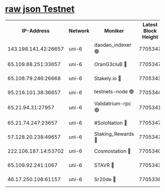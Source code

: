 [raw json Testnet](https://rpc-check.junot.stavr.tech/junot/rpc-junot-result.json)
=


<table><tr><th>IP-Address</th><th>Network</th><th>Moniker</th><th>Latest Block Height</th><th>Earliest Block Height</th><th>Catching Up</th><th>Tx Index</th><th>Voting Power</th><th>Scan Time</th></tr><tr><td>143.198.141.42:26657</td><td>uni-6</td><td>daodao_indexer 🟢</td><td>7705347</td><td>1</td><td>False</td><td>off</td><td>0</td><td>2024-02-05T10:34:55.362417374UTC</td></tr><tr><td>65.109.88.251:33657</td><td>uni-6</td><td>OranG3cluB 🔴</td><td>7705347</td><td>1138541</td><td>False</td><td>on</td><td>11</td><td>2024-02-05T10:35:00.102176001UTC</td></tr><tr><td>65.108.79.246:26668</td><td>uni-6</td><td>Stakely.io 🔴</td><td>7705343</td><td>1570872</td><td>False</td><td>on</td><td>1766821</td><td>2024-02-05T10:34:45.424695232UTC</td></tr><tr><td>95.216.101.38:36657</td><td>uni-6</td><td>testnets-node 🟢</td><td>7705344</td><td>1615130</td><td>False</td><td>on</td><td>0</td><td>2024-02-05T10:34:47.859554416UTC</td></tr><tr><td>65.21.94.31:27957</td><td>uni-6</td><td>Validatrium-rpc 🟢</td><td>7705341</td><td>2943363</td><td>False</td><td>on</td><td>0</td><td>2024-02-05T10:34:40.525672463UTC</td></tr><tr><td>65.21.74.247:23657</td><td>uni-6</td><td>#SoloNation 🔴</td><td>7705347</td><td>5208001</td><td>False</td><td>on</td><td>112</td><td>2024-02-05T10:34:54.435843761UTC</td></tr><tr><td>57.128.20.238:49657</td><td>uni-6</td><td>Staking_Rewards 🔴</td><td>7705347</td><td>6514618</td><td>False</td><td>on</td><td>1008</td><td>2024-02-05T10:34:55.660524127UTC</td></tr><tr><td>222.106.187.14:53702</td><td>uni-6</td><td>Cosmostation 🔴</td><td>7705340</td><td>7473037</td><td>False</td><td>on</td><td>109003</td><td>2024-02-05T10:34:38.140765440UTC</td></tr><tr><td>65.109.92.241:1067</td><td>uni-6</td><td>STAVR 🔴</td><td>7705343</td><td>7502372</td><td>False</td><td>on</td><td>6054</td><td>2024-02-05T10:34:45.056590154UTC</td></tr><tr><td>46.17.250.108:61157</td><td>uni-6</td><td>Sr20de 🔴</td><td>7705338</td><td>7533733</td><td>False</td><td>on</td><td>37</td><td>2024-02-05T10:34:32.668729818UTC</td></tr></table>